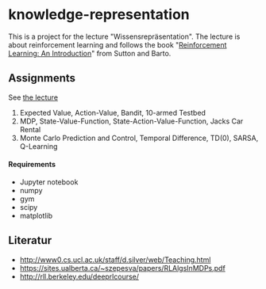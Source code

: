 # knowledge-representation

This is a project for the lecture "Wissensrepräsentation". The lecture is about reinforcement learning and follows the book "[Reinforcement Learning: An Introduction](http://incompleteideas.net/book/bookdraft2017nov5.pdf)" from Sutton and Barto.

## Assignments

See [the lecture](https://moodle.htw-berlin.de/course/view.php?id=14471)

1. Expected Value, Action-Value, Bandit, 10-armed Testbed
2. MDP, State-Value-Function, State-Action-Value-Function, Jacks Car Rental
3. Monte Carlo Prediction and Control, Temporal Difference, TD(0), SARSA, Q-Learning

#### Requirements

- Jupyter notebook
- numpy
- gym
- scipy
- matplotlib

## Literatur

- http://www0.cs.ucl.ac.uk/staff/d.silver/web/Teaching.html
- https://sites.ualberta.ca/~szepesva/papers/RLAlgsInMDPs.pdf
- http://rll.berkeley.edu/deeprlcourse/
